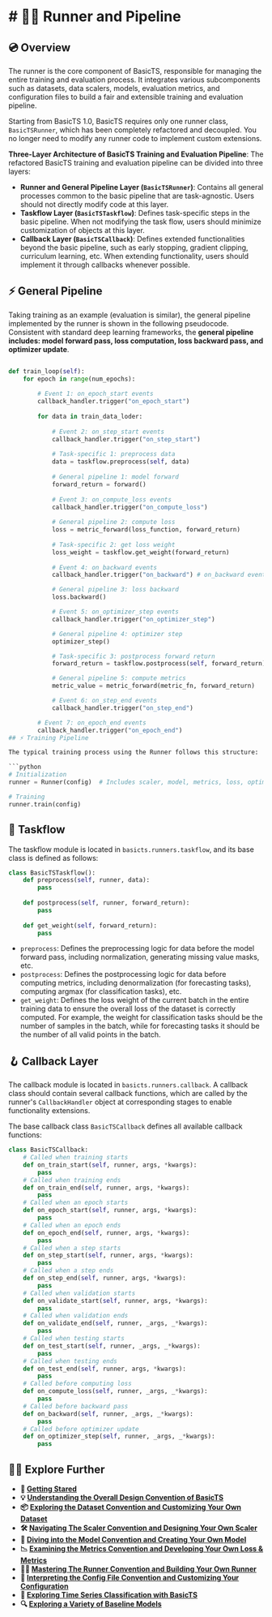 # # 🏃‍♂️ Runner and Pipeline

## 💿 Overview

The runner is the core component of BasicTS, responsible for managing the entire training and evaluation process. It integrates various subcomponents such as datasets, data scalers, models, evaluation metrics, and configuration files to build a fair and extensible training and evaluation pipeline.

Starting from BasicTS 1.0, BasicTS requires only one runner class, `BasicTSRunner`, which has been completely refactored and decoupled. You no longer need to modify any runner code to implement custom extensions.

**Three-Layer Architecture of BasicTS Training and Evaluation Pipeline**: The refactored BasicTS training and evaluation pipeline can be divided into three layers:

- **Runner and General Pipeline Layer (`BasicTSRunner`)**: Contains all general processes common to the basic pipeline that are task-agnostic. Users should not directly modify code at this layer.
- **Taskflow Layer (`BasicTSTaskflow`)**: Defines task-specific steps in the basic pipeline. When not modifying the task flow, users should minimize customization of objects at this layer.
- **Callback Layer (`BasicTSCallback`)**: Defines extended functionalities beyond the basic pipeline, such as early stopping, gradient clipping, curriculum learning, etc. When extending functionality, users should implement it through callbacks whenever possible.

## ⚡️ General Pipeline

Taking training as an example (evaluation is similar), the general pipeline implemented by the runner is shown in the following pseudocode.
Consistent with standard deep learning frameworks, the **general pipeline includes: model forward pass, loss computation, loss backward pass, and optimizer update**.


```python

def train_loop(self):
	for epoch in range(num_epochs):
		
		# Event 1: on_epoch_start events
		callback_handler.trigger("on_epoch_start")
		
		for data in train_data_loder:
		
			# Event 2: on_step_start events
			callback_handler.trigger("on_step_start")
			
			# Task-specific 1: preprocess data 
			data = taskflow.preprocess(self, data)
			
			# General pipeline 1: model forward
			forward_return = forward()
			
			# Event 3: on_compute_loss events
			callback_handler.trigger("on_compute_loss")
			
			# General pipeline 2: compute loss
			loss = metric_forward(loss_function, forward_return)
			
			# Task-specific 2: get loss weight
			loss_weight = taskflow.get_weight(forward_return)
			
			# Event 4: on_backward events
			callback_handler.trigger("on_backward") # on_backward events

			# General pipeline 3: loss backward
			loss.backward()

			# Event 5: on_optimizer_step events
			callback_handler.trigger("on_optimizer_step")

			# General pipeline 4: optimizer step
			optimizer_step()

			# Task-specific 3: postprocess forward return
			forward_return = taskflow.postprocess(self, forward_return)

			# General pipeline 5: compute metrics
			metric_value = metric_forward(metric_fn, forward_return)

			# Event 6: on_step_end events
			callback_handler.trigger("on_step_end")

		# Event 7: on_epoch_end events
		callback_handler.trigger("on_epoch_end")
## ⚡️ Training Pipeline

The typical training process using the Runner follows this structure:

```python
# Initialization
runner = Runner(config)  # Includes scaler, model, metrics, loss, optimizer, etc.

# Training
runner.train(config)
```

## 💫 Taskflow

The taskflow module is located in `basicts.runners.taskflow`, and its base class is defined as follows:

```python
class BasicTSTaskflow():
	def preprocess(self, runner, data):
		pass
	
	def postprocess(self, runner, forward_return):
		pass
	
	def get_weight(self, forward_return):
		pass
```

- `preprocess`: Defines the preprocessing logic for data before the model forward pass, including normalization, generating missing value masks, etc.
- `postprocess`: Defines the postprocessing logic for data before computing metrics, including denormalization (for forecasting tasks), computing argmax (for classification tasks), etc.
- `get_weight`: Defines the loss weight of the current batch in the entire training data to ensure the overall loss of the dataset is correctly computed. For example, the weight for classification tasks should be the number of samples in the batch, while for forecasting tasks it should be the number of all valid points in the batch.

## 🪝 Callback Layer

The callback module is located in `basicts.runners.callback`. A callback class should contain several callback functions, which are called by the runner's `CallbackHandler` object at corresponding stages to enable functionality extensions.

The base callback class `BasicTSCallback` defines all available callback functions:

```python
class BasicTSCallback:
	# Called when training starts
	def on_train_start(self, runner, args, *​kwargs):
		pass
	# Called when training ends
	def on_train_end(self, runner, args, ​*​kwargs):
		pass
	# Called when an epoch starts
	def on_epoch_start(self, runner, args, ​*​kwargs):
		pass
	# Called when an epoch ends
	def on_epoch_end(self, runner, args, ​*​kwargs):
		pass
	# Called when a step starts
	def on_step_start(self, runner, args, ​*​kwargs):
		pass
	# Called when a step ends
	def on_step_end(self, runner, args, ​*​kwargs):
		pass
	# Called when validation starts
	def on_validate_start(self, runner, args, ​*​kwargs):
		pass
	# Called when validation ends
	def on_validate_end(self, runner, _args, ​_*​kwargs):
		pass
	# Called when testing starts
	def on_test_start(self, runner, _args, ​_*​kwargs):
		pass
	# Called when testing ends
	def on_test_end(self, runner, args, *​kwargs):
		pass
	# Called before computing loss
	def on_compute_loss(self, runner, _args, ​_*​kwargs):
		pass
	# Called before backward pass
	def on_backward(self, runner, _args, ​_*​kwargs):
		pass
	# Called before optimizer update
	def on_optimizer_step(self, runner, _args, ​_*​kwargs):
		pass
```

## 🧑‍💻 Explore Further

- **🎉 [Getting Stared](./getting_started.md)**
- **💡 [Understanding the Overall Design Convention of BasicTS](./overall_design.md)**
- **📦 [Exploring the Dataset Convention and Customizing Your Own Dataset](./dataset_design.md)**
- **🛠️ [Navigating The Scaler Convention and Designing Your Own Scaler](./scaler_design.md)**
- **🧠 [Diving into the Model Convention and Creating Your Own Model](./model_design.md)**
- **📉 [Examining the Metrics Convention and Developing Your Own Loss & Metrics](./metrics_design.md)**
- **🏃‍♂️ [Mastering The Runner Convention and Building Your Own Runner](runner_and_pipeline.md)**
- **📜 [Interpreting the Config File Convention and Customizing Your Configuration](./config_design.md)**
- **🎯 [Exploring Time Series Classification with BasicTS](./time_series_classification_cn.md)**
- **🔍 [Exploring a Variety of Baseline Models](../baselines/)**
